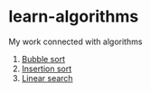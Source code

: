 # learn-algorithms
My work connected with algorithms

1. [Bubble sort](https://github.com/krzysztofzuraw/learn-algorithms/tree/master/bubble_sort)
2. [Insertion sort](https://github.com/krzysztofzuraw/learn-algorithms/tree/master/insertion_sort)
2. [Linear search](https://github.com/krzysztofzuraw/learn-algorithms/tree/master/linear_search)
